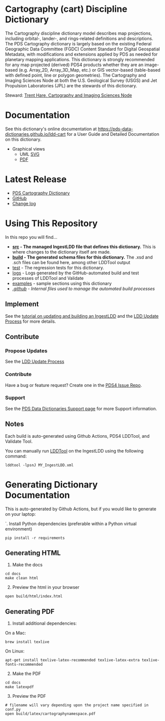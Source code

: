 # Cartography (cart) Discipline Dictionary

The Cartography discipline dictionary model describes map projections, including orbital-, lander-, and rings-related definitions and descriptions. The PDS Cartography dictionary is largely based on the existing Federal Geographic Data Committee (FGDC) Content Standard for Digital Geospatial Metadata, with modifications and extensions applied by PDS as needed for planetary mapping applications. This dictionary is strongly recommended for any map projected (derived) PDS4 products whether they are an image-based (e.g. Array_2D, Array_3D_Map, etc.) or GIS vector-based (table-based with defined point, line or polygon geometries). The Cartography and Imaging Sciences Node at both the U.S. Geological Survey (USGS) and Jet Propulsion Laboratories (JPL) are the stewards of this dictionary.

Steward: [Trent Hare, Cartography and Imaging Sciences Node](mailto:thare@usgs.gov)

# Documentation

See this dictionary's online documentation at https://pds-data-dictionaries.github.io/ldd-cart for a User Guide and Detailed Documentation on this dictionary.
* Graphical views
  - UML [SVG](docs/PDS4_CART_IngestLDD.svg)
  - [PDF](docs/PDS4_CART_IngestLDD.pdf)

# Latest Release

* [PDS Cartography Dictionary](https://pds.nasa.gov/datastandards/dictionaries/#cart)
* [GitHub](../../../releases/latest)
* [Change log](CHANGELOG.md)

# Using This Repository
In this repo you will find...
* **[src](src) - The managed IngestLDD file that defines this dictionary.** This is where changes to the dictionary itself are made.
* **[build](build) - The generated schema files for this dictionary.** The .xsd and .sch files can be found here, among other LDDTool output
* [test](test) - The regression tests for this dictionary.
* [logs](logs) - Logs generated by the GitHub-automated build and test processes of LDDTool and Validate
* [examples](https://github.com/pds-data-dictionaries/ldd-cart/wiki) - sample sections using this dictionary
* _[.github](.github) - Internal files used to manage the automated build processes_

## Implement

See the [tutorial on updating and building an IngestLDD](https://pds-data-dictionaries.github.io/support/tutorials.html#ldd-update-and-build-tutorial) and the [LDD Update Process](https://pds-data-dictionaries.github.io/development/ldd-update.html) for more details.


## Contribute

### Propose Updates
See the [LDD Update Process](https://pds-data-dictionaries.github.io/development/ldd-update.html)


### Contribute
Have a bug or feature request? Create one in the [PDS4 Issue Repo](https://github.com/pds-data-dictionaries/PDS4-LDD-Issue-Repo/issues/new/choose).


### Support
See the [PDS Data Dictionaries Support page](https://pds-data-dictionaries.github.io/support/contribute.html) for more Support information.


## Notes
Each build is auto-generated using Github Actions, PDS4 LDDTool, and Validate Tool.

You can manually run [LDDTool](https://nasa-pds.github.io/pds4-information-model/model-lddtool/index.html) on the IngestLDD using the following command:

```
lddtool -lpsnJ MY_IngestLDD.xml
```

# Generating Dictionary Documentation
This is auto-generated by Github Actions, but if you would like to generate on your laptop:

`. Install Python dependencies (preferable within a Python virtual environment)
```
pip install -r requirements
```

## Generating HTML

1. Make the docs
```
cd docs
make clean html
```

2. Preview the html in your browser
```
open build/html/index.html
```

## Generating PDF

1. Install additional dependencies:

On a Mac:
```
brew install texlive
```

On Linux:
```
apt-get install texlive-latex-recommended texlive-latex-extra texlive-fonts-recommended 
```

2. Make the PDF
```
cd docs
make latexpdf
```

3. Preview the PDF
```
# filename will vary depending upon the project name specified in conf.py
open build/latex/cartographynamespace.pdf